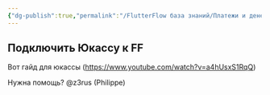 ```yaml
---
{"dg-publish":true,"permalink":"/FlutterFlow база знаний/Платежи и денежные вопросы/Подключаем Юкассу/","created":"2024-10-23T10:38:01.216-03:00","updated":"2024-10-23T10:38:01.216-03:00"}
---
```



## Подключить Юкассу к FF
Вот гайд для юкассы  (https://www.youtube.com/watch?v=a4hUsxS1RqQ)

Нужна помощь?
@z3rus (Philippe)